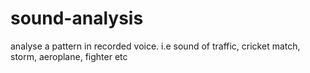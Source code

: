 # sound-analysis
analyse a pattern in recorded voice. i.e sound of traffic, cricket match, storm, aeroplane, fighter etc
